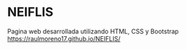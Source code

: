# NEIFLIS
Pagina web desarrollada utilizando HTML, CSS y Bootstrap
https://raulmoreno17.github.io/NEIFLIS/
